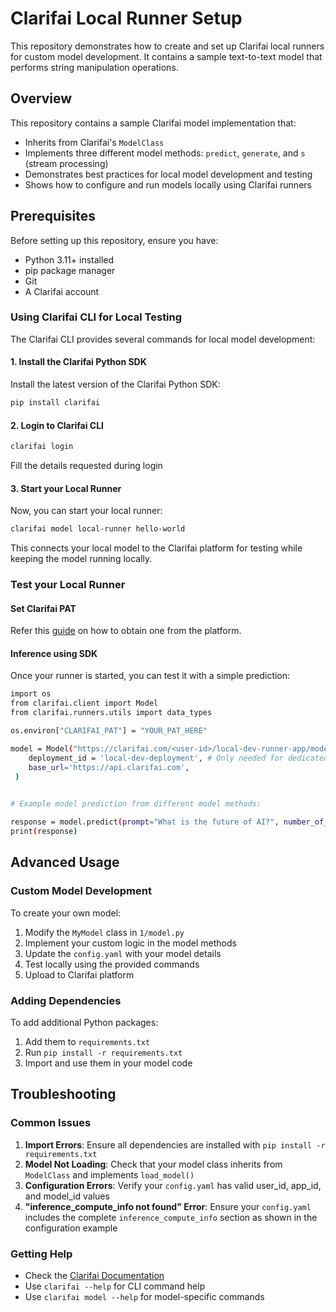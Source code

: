 # Clarifai Local Runner Setup

This repository demonstrates how to create and set up Clarifai local runners for custom model development. It contains a sample text-to-text model that performs string manipulation operations.

## Overview

This repository contains a sample Clarifai model implementation that:
- Inherits from Clarifai's `ModelClass`
- Implements three different model methods: `predict`, `generate`, and `s` (stream processing)
- Demonstrates best practices for local model development and testing
- Shows how to configure and run models locally using Clarifai runners

## Prerequisites

Before setting up this repository, ensure you have:
- Python 3.11+ installed
- pip package manager
- Git
- A Clarifai account

### Using Clarifai CLI for Local Testing

The Clarifai CLI provides several commands for local model development:

#### 1. Install the  Clarifai Python SDK

Install the latest version of the Clarifai Python SDK:

```bash
pip install clarifai
```


#### 2. Login to Clarifai CLI

```bash
clarifai login
```

Fill the details requested during login


#### 3. Start your Local Runner

Now, you can start your local runner:

```bash
clarifai model local-runner hello-world
```

This connects your local model to the Clarifai platform for testing while keeping the model running locally.



### Test your Local Runner

#### Set Clarifai PAT
Refer this [guide](https://docs.clarifai.com/control/authentication/pat/#how-to-create-a-pat-on-the-platform) on how to obtain one from the platform.

#### Inference using SDK
Once your runner is started, you can test it with a simple prediction:

```bash
import os
from clarifai.client import Model
from clarifai.runners.utils import data_types

os.environ["CLARIFAI_PAT"] = "YOUR_PAT_HERE"

model = Model("https://clarifai.com/<user-id>/local-dev-runner-app/models/local-dev-model",
    deployment_id = 'local-dev-deployment', # Only needed for dedicated deployed models
    base_url='https://api.clarifai.com',
 )

    
# Example model prediction from different model methods: 

response = model.predict(prompt="What is the future of AI?", number_of_letters=3)
print(response)
```



## Advanced Usage

### Custom Model Development
To create your own model:
1. Modify the `MyModel` class in `1/model.py`
2. Implement your custom logic in the model methods
3. Update the `config.yaml` with your model details
4. Test locally using the provided commands
5. Upload to Clarifai platform

### Adding Dependencies
To add additional Python packages:
1. Add them to `requirements.txt`
2. Run `pip install -r requirements.txt`
3. Import and use them in your model code

## Troubleshooting

### Common Issues

1. **Import Errors**: Ensure all dependencies are installed with `pip install -r requirements.txt`
2. **Model Not Loading**: Check that your model class inherits from `ModelClass` and implements `load_model()`
3. **Configuration Errors**: Verify your `config.yaml` has valid user_id, app_id, and model_id values
4. **"inference_compute_info not found" Error**: Ensure your `config.yaml` includes the complete `inference_compute_info` section as shown in the configuration example

### Getting Help
- Check the [Clarifai Documentation](https://docs.clarifai.com/)
- Use `clarifai --help` for CLI command help
- Use `clarifai model --help` for model-specific commands
